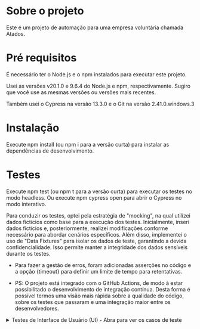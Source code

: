 # Sobre o projeto
Este é um projeto de automação para uma empresa voluntária chamada Atados.

# Pré requisitos

É necessário ter o Node.js e o npm instalados para executar este projeto.

Usei as versões v20.1.0 e 9.6.4 do Node.js e npm, respectivamente. Sugiro que você use as mesmas versões ou versões mais recentes.

Também usei o Cypress na versão 13.3.0 e o Git na versão 2.41.0.windows.3

# Instalação

Execute npm install (ou npm i para a versão curta) para instalar as dependências de desenvolvimento.

# Testes

Execute npm test (ou npm t para a versão curta) para executar os testes no modo headless.
Ou execute npm cypress open para abrir o Cypress no modo interativo.

Para conduzir os testes, optei pela estratégia de "mocking", na qual utilizei dados fictícios como base para a execução dos testes. Inicialmente, inseri dados fictícios e, posteriormente, realizei modificações conforme necessário para abordar cenários específicos.
Além disso, implementei o uso de "Data Fixtures" para isolar os dados de teste, garantindo a devida confidencialidade. Isso permite manter a integridade dos dados sensíveis durante os testes.

- Para fazer a gestão de erros, foram adicionadas asserções no código e a opção {timeout} para definir um limite de tempo para retentativas.

- PS: O projeto está integrado com o GitHub Actions, de modo à estar possibilitado o desenvolvimento de integração contínua. Desta forma é possível termos uma visão mais rápida sobre a qualidade do código, sobre os testes que passaram e uma integração maior entre os desenvolvedores. 

<details><summary>Testes de Interface de Usuário (UI) - Abra para ver os casos de teste</summary> 

**Caso 1: Login com "Continuar com Email"**
- **Descrição:** Este teste avalia a funcionalidade de login utilizando a opção "Continuar com Email".
- **Passos:**
  1. Abra a página de login.
  2. Insira um email válido.
  3. Insira a senha correta.
  4. Clique no botão "Entrar".
- **Expectativa:** O usuário deve conseguir fazer login com sucesso após inserir um email e senha válidos.

**Caso 2: Tentativa de Login com Senha Incorreta**
- **Descrição:** Este teste verifica como o sistema lida com tentativas de login com uma senha incorreta.
- **Passos:**
  1. Abra a página de login.
  2. Insira um email válido.
  3. Insira uma senha incorreta.
  4. Clique no botão "Entrar".
- **Expectativa:** O acesso não deve ser permitido, e uma mensagem de erro deve ser exibida informando que a senha está incorreta.

**Caso 3: Logout**
- **Descrição:** Este teste verifica se o usuário pode fazer logout com sucesso.
- **Passos:**
  1. Garanta que o usuário esteja logado.
  2. Clique na opção de logout no dropdown.
- **Expectativa:** O usuário deve ser deslogado e redirecionado para a página de login ou para uma página inicial de logout.

**Caso 4: Busca na Barra de Pesquisa**
- **Descrição:** Este teste avalia a funcionalidade de busca na barra de pesquisa após o usuário estar logado.
- **Passos:**
  1. Garanta que o usuário esteja logado.
  2. Digite um termo de busca na barra de pesquisa.
  3. Pressione a tecla "Enter".
- **Expectativa:** Os resultados da busca devem ser exibidos de acordo com o termo de busca inserido.
